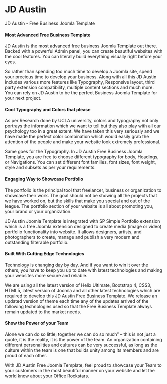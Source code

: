 # JD Austin
JD Austin - Free Business Joomla Template

#### Most Advanced Free Business Template

JD Austin is the most advanced free business Joomla Template out there. Backed with a powerful Admin panel, you can create beautiful websites with the cool features. You can literally build everything visually right before your eyes.

So rather than spending too much time to develop a Joomla site, spend your precious time to develop your business. Along with all this JD Austin includes various more features like Typography, Responsive layout, third party extension compatibility, multiple content sections and much more. You can rely on JD Austin to be the perfect Business Joomla Template for your next project.

#### Cool Typography and Colors that please

As per Research done by UCLA university, colors and typography not only portrays the information which we want to tell but they also play with all our psychology too in a great extent. We have taken this very seriously and we have made the perfect color combination which would easily grab the attention of the people and make your website look extremely professional.

Same goes for the Typography. In JD Austin Free Business Joomla Template, you are free to choose different typography for body, Headings, or Navigations. You can set different font families, font sizes, font weight, style and subsets as per your requirements.

#### Engaging Way to Showcase Portfolio

The portfolio is the principal tool that freelancer, business or organization to showcase their work. The goal should not be showing all the projects that we have worked on, but the skills that make you special and out of the league. The portfolio section of your website is all about promoting you, your brand or your organization.

JD Austin Joomla Template is integrated with SP Simple Portfolio extension which is a free Joomla extension designed to create media (image or video) portfolio functionality into website. It allows designers, artists, and photographers to create, manage and publish a very modern and outstanding filterable portfolio.

#### Built With Cutting Edge Technologies

Technology is changing day by day. And if you want to win it over the others, you have to keep you up to date with latest technologies and making your websites more secure and reliable.

We are using all the latest version of Helix Ultimate, Bootstrap 4, CSS3, HTML5, latest version of Joomla and all other latest technologies which are required to develop this JD Austin Free Business Template. We release an updated version of theme each time any of the updates arrived of the following technologies used so that the Free Business Template always remain updated to the market needs.

#### Show the Power of your Team

Alone we can do so little; together we can do so much” – this is not just a quote, it is the reality, it is the power of the team. An organization containing different personalities and cultures can be very successful, as long as the culture within the team is one that builds unity among its members and are proud of each other.

With JD Austin Free Joomla Template, feel proud to showcase your Team to your customers in the most beautiful manner on your website and let the world know about your Office Rockstars.